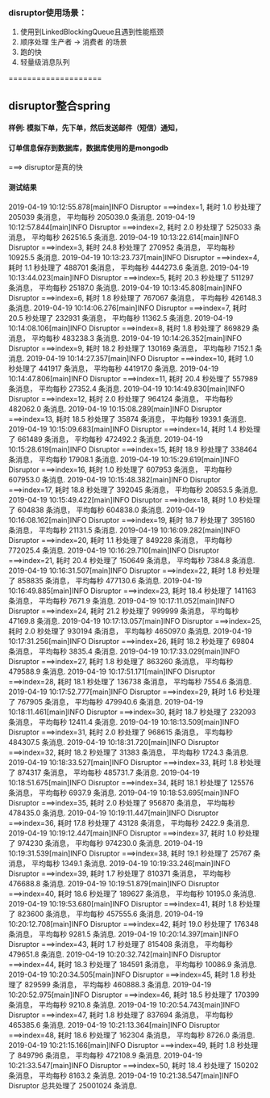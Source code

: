 ### disruptor使用场景：
1. 使用到LinkedBlockingQueue且遇到性能瓶颈
2. 顺序处理 生产者 -> 消费者 的场景
3. 跑的快
4. 轻量级消息队列

====================

## disruptor整合spring
#### 样例: 模拟下单，先下单，然后发送邮件（短信）通知，
#### 订单信息保存到数据库，数据库使用的是mongodb

===> disruptor是真的快
#### 测试结果
2019-04-19 10:12:55.878[main]INFO  Disruptor ===>index=1, 耗时 1.0 秒处理了 205039 条消息， 平均每秒 205039.0 条消息. 
2019-04-19 10:12:57.844[main]INFO  Disruptor ===>index=2, 耗时 2.0 秒处理了 525033 条消息， 平均每秒 262516.5 条消息. 
2019-04-19 10:13:22.614[main]INFO  Disruptor ===>index=3, 耗时 24.8 秒处理了 270952 条消息， 平均每秒 10925.5 条消息. 
2019-04-19 10:13:23.737[main]INFO  Disruptor ===>index=4, 耗时 1.1 秒处理了 488701 条消息， 平均每秒 444273.6 条消息. 
2019-04-19 10:13:44.023[main]INFO  Disruptor ===>index=5, 耗时 20.3 秒处理了 511297 条消息， 平均每秒 25187.0 条消息. 
2019-04-19 10:13:45.808[main]INFO  Disruptor ===>index=6, 耗时 1.8 秒处理了 767067 条消息， 平均每秒 426148.3 条消息. 
2019-04-19 10:14:06.276[main]INFO  Disruptor ===>index=7, 耗时 20.5 秒处理了 232931 条消息， 平均每秒 11362.5 条消息. 
2019-04-19 10:14:08.106[main]INFO  Disruptor ===>index=8, 耗时 1.8 秒处理了 869829 条消息， 平均每秒 483238.3 条消息. 
2019-04-19 10:14:26.352[main]INFO  Disruptor ===>index=9, 耗时 18.2 秒处理了 130169 条消息， 平均每秒 7152.1 条消息. 
2019-04-19 10:14:27.357[main]INFO  Disruptor ===>index=10, 耗时 1.0 秒处理了 441917 条消息， 平均每秒 441917.0 条消息. 
2019-04-19 10:14:47.806[main]INFO  Disruptor ===>index=11, 耗时 20.4 秒处理了 557989 条消息， 平均每秒 27352.4 条消息. 
2019-04-19 10:14:49.830[main]INFO  Disruptor ===>index=12, 耗时 2.0 秒处理了 964124 条消息， 平均每秒 482062.0 条消息. 
2019-04-19 10:15:08.289[main]INFO  Disruptor ===>index=13, 耗时 18.5 秒处理了 35874 条消息， 平均每秒 1939.1 条消息. 
2019-04-19 10:15:09.683[main]INFO  Disruptor ===>index=14, 耗时 1.4 秒处理了 661489 条消息， 平均每秒 472492.2 条消息. 
2019-04-19 10:15:28.619[main]INFO  Disruptor ===>index=15, 耗时 18.9 秒处理了 338464 条消息， 平均每秒 17908.1 条消息. 
2019-04-19 10:15:29.619[main]INFO  Disruptor ===>index=16, 耗时 1.0 秒处理了 607953 条消息， 平均每秒 607953.0 条消息. 
2019-04-19 10:15:48.382[main]INFO  Disruptor ===>index=17, 耗时 18.8 秒处理了 392045 条消息， 平均每秒 20853.5 条消息. 
2019-04-19 10:15:49.422[main]INFO  Disruptor ===>index=18, 耗时 1.0 秒处理了 604838 条消息， 平均每秒 604838.0 条消息. 
2019-04-19 10:16:08.162[main]INFO  Disruptor ===>index=19, 耗时 18.7 秒处理了 395160 条消息， 平均每秒 21131.5 条消息. 
2019-04-19 10:16:09.282[main]INFO  Disruptor ===>index=20, 耗时 1.1 秒处理了 849228 条消息， 平均每秒 772025.4 条消息. 
2019-04-19 10:16:29.710[main]INFO  Disruptor ===>index=21, 耗时 20.4 秒处理了 150649 条消息， 平均每秒 7384.8 条消息. 
2019-04-19 10:16:31.507[main]INFO  Disruptor ===>index=22, 耗时 1.8 秒处理了 858835 条消息， 平均每秒 477130.6 条消息. 
2019-04-19 10:16:49.885[main]INFO  Disruptor ===>index=23, 耗时 18.4 秒处理了 141163 条消息， 平均每秒 7671.9 条消息. 
2019-04-19 10:17:11.052[main]INFO  Disruptor ===>index=24, 耗时 21.2 秒处理了 999999 条消息， 平均每秒 47169.8 条消息. 
2019-04-19 10:17:13.057[main]INFO  Disruptor ===>index=25, 耗时 2.0 秒处理了 930194 条消息， 平均每秒 465097.0 条消息. 
2019-04-19 10:17:31.256[main]INFO  Disruptor ===>index=26, 耗时 18.2 秒处理了 69804 条消息， 平均每秒 3835.4 条消息. 
2019-04-19 10:17:33.029[main]INFO  Disruptor ===>index=27, 耗时 1.8 秒处理了 863260 条消息， 平均每秒 479588.9 条消息. 
2019-04-19 10:17:51.171[main]INFO  Disruptor ===>index=28, 耗时 18.1 秒处理了 136738 条消息， 平均每秒 7554.6 条消息. 
2019-04-19 10:17:52.777[main]INFO  Disruptor ===>index=29, 耗时 1.6 秒处理了 767905 条消息， 平均每秒 479940.6 条消息. 
2019-04-19 10:18:11.461[main]INFO  Disruptor ===>index=30, 耗时 18.7 秒处理了 232093 条消息， 平均每秒 12411.4 条消息. 
2019-04-19 10:18:13.509[main]INFO  Disruptor ===>index=31, 耗时 2.0 秒处理了 968615 条消息， 平均每秒 484307.5 条消息. 
2019-04-19 10:18:31.720[main]INFO  Disruptor ===>index=32, 耗时 18.2 秒处理了 31383 条消息， 平均每秒 1724.3 条消息. 
2019-04-19 10:18:33.527[main]INFO  Disruptor ===>index=33, 耗时 1.8 秒处理了 874317 条消息， 平均每秒 485731.7 条消息. 
2019-04-19 10:18:51.675[main]INFO  Disruptor ===>index=34, 耗时 18.1 秒处理了 125576 条消息， 平均每秒 6937.9 条消息. 
2019-04-19 10:18:53.695[main]INFO  Disruptor ===>index=35, 耗时 2.0 秒处理了 956870 条消息， 平均每秒 478435.0 条消息. 
2019-04-19 10:19:11.447[main]INFO  Disruptor ===>index=36, 耗时 17.8 秒处理了 43128 条消息， 平均每秒 2422.9 条消息. 
2019-04-19 10:19:12.447[main]INFO  Disruptor ===>index=37, 耗时 1.0 秒处理了 974230 条消息， 平均每秒 974230.0 条消息. 
2019-04-19 10:19:31.539[main]INFO  Disruptor ===>index=38, 耗时 19.1 秒处理了 25767 条消息， 平均每秒 1349.1 条消息. 
2019-04-19 10:19:33.246[main]INFO  Disruptor ===>index=39, 耗时 1.7 秒处理了 810371 条消息， 平均每秒 476688.8 条消息. 
2019-04-19 10:19:51.879[main]INFO  Disruptor ===>index=40, 耗时 18.6 秒处理了 189627 条消息， 平均每秒 10195.0 条消息. 
2019-04-19 10:19:53.680[main]INFO  Disruptor ===>index=41, 耗时 1.8 秒处理了 823600 条消息， 平均每秒 457555.6 条消息. 
2019-04-19 10:20:12.708[main]INFO  Disruptor ===>index=42, 耗时 19.0 秒处理了 176348 条消息， 平均每秒 9281.5 条消息. 
2019-04-19 10:20:14.397[main]INFO  Disruptor ===>index=43, 耗时 1.7 秒处理了 815408 条消息， 平均每秒 479651.8 条消息. 
2019-04-19 10:20:32.742[main]INFO  Disruptor ===>index=44, 耗时 18.3 秒处理了 184591 条消息， 平均每秒 10086.9 条消息. 
2019-04-19 10:20:34.505[main]INFO  Disruptor ===>index=45, 耗时 1.8 秒处理了 829599 条消息， 平均每秒 460888.3 条消息. 
2019-04-19 10:20:52.975[main]INFO  Disruptor ===>index=46, 耗时 18.5 秒处理了 170399 条消息， 平均每秒 9210.8 条消息. 
2019-04-19 10:20:54.743[main]INFO  Disruptor ===>index=47, 耗时 1.8 秒处理了 837694 条消息， 平均每秒 465385.6 条消息. 
2019-04-19 10:21:13.364[main]INFO  Disruptor ===>index=48, 耗时 18.6 秒处理了 162304 条消息， 平均每秒 8726.0 条消息. 
2019-04-19 10:21:15.166[main]INFO  Disruptor ===>index=49, 耗时 1.8 秒处理了 849796 条消息， 平均每秒 472108.9 条消息. 
2019-04-19 10:21:33.547[main]INFO  Disruptor ===>index=50, 耗时 18.4 秒处理了 150202 条消息， 平均每秒 8163.2 条消息. 
2019-04-19 10:21:38.547[main]INFO  Disruptor  总共处理了 25001024 条消息. 